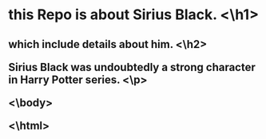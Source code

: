 <html>

<body>

<h1> this Repo is about Sirius Black. <\h1>

<h2> which include details about him. <\h2>

<p> Sirius Black was undoubtedly a strong character in Harry Potter series. <\p>

<\body>

<\html>
